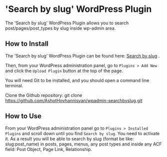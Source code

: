 # 'Search by slug' WordPress Plugin

The 'Search by slug' WordPress Plugin allows you to search post/pages/post_types by slug inside wp-admin area.

## How to Install

The 'Search by slug' WordPress Plugin can be found here: [Search by slug](https://github.com/AshotHovhannisyan/wpadmin-searchbyslug) .

Then, from your WordPress administration panel, go to `Plugins > Add New` and click the `Upload Plugin` button at the top of the page.

You will need Git to be installed, and you should open a command line terminal.

Clone the Github repository: git clone https://github.com/AshotHovhannisyan/wpadmin-searchbyslug.git

## How to Use

From your WordPress administration panel go to `Plugins > Installed Plugins` and scroll down until you find `Search by slug`. You need to activate it.
As a result you will be able to search by slug (format be like: slug:post_name) in posts, pages, menus, any post types and inside any ACF field: Post Object, Page Link, Relationship.
